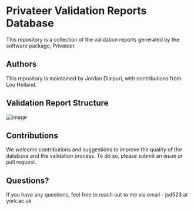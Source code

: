 # Privateer Validation Reports Database

This repository is a collection of the validation reports generated by the software package, Privateer. 

## Authors

This repository is maintained by Jordan Dialpuri, with contributions from Lou Holland. 


## Validation Report Structure
![image](https://github.com/Dialpuri/PrivateerDatabase/assets/44945647/58d60b8b-1337-4e53-96df-9c28028277cc)


## Contributions

We welcome contributions and suggestions to improve the quality of the database and the validation process. To do so, please submit an issue or pull request.

## Questions?

If you have any questions, feel free to reach out to me via email - jsd523 at york.ac.uk

